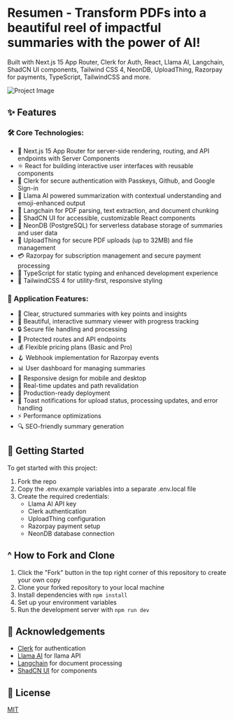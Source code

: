 # Resumen - Transform PDFs into a beautiful reel of impactful summaries with the power of AI!

Built with Next.js 15 App Router, Clerk for Auth, React, Llama AI, Langchain, ShadCN UI components, Tailwind CSS 4, NeonDB, UploadThing, Razorpay for payments, TypeScript, TailwindCSS and more.

![Project Image](/Screen)

## ✨ Features

### 🛠️ Core Technologies:

- 🚀 Next.js 15 App Router for server-side rendering, routing, and API endpoints with Server Components
- ⚛️ React for building interactive user interfaces with reusable components
- 🔑 Clerk for secure authentication with Passkeys, Github, and Google Sign-in
- 🤖 Llama AI powered summarization with contextual understanding and emoji-enhanced output
- 📄 Langchain for PDF parsing, text extraction, and document chunking
- 🎨 ShadCN UI for accessible, customizable React components
- 💾 NeonDB (PostgreSQL) for serverless database storage of summaries and user data
- 📁 UploadThing for secure PDF uploads (up to 32MB) and file management
- 💳 Razorpay for subscription management and secure payment processing
- 📝 TypeScript for static typing and enhanced development experience
- 🎯 TailwindCSS 4 for utility-first, responsive styling

### 🎯 Application Features:

- 📝 Clear, structured summaries with key points and insights
- 🎨 Beautiful, interactive summary viewer with progress tracking
- 🔒 Secure file handling and processing
- 🔐 Protected routes and API endpoints
- 💰 Flexible pricing plans (Basic and Pro)
- 🪝 Webhook implementation for Razorpay events
- 📊 User dashboard for managing summaries
- 📱 Responsive design for mobile and desktop
- 🔄 Real-time updates and path revalidation
- 🚀 Production-ready deployment
- 🔔 Toast notifications for upload status, processing updates, and error handling
- ⚡ Performance optimizations
- 🔍 SEO-friendly summary generation

## 🚀 Getting Started

To get started with this project:

1. Fork the repo
2. Copy the .env.example variables into a separate .env.local file
3. Create the required credentials:
   - Llama AI API key
   - Clerk authentication
   - UploadThing configuration
   - Razorpay payment setup
   - NeonDB database connection

## ^ How to Fork and Clone

1. Click the "Fork" button in the top right corner of this repository to create your own copy
2. Clone your forked repository to your local machine
3. Install dependencies with `npm install`
4. Set up your environment variables
5. Run the development server with `npm run dev`

## 👏 Acknowledgements

- [Clerk](https://go.clerk.com/5qDWrFA) for authentication
- [Llama AI](https://llama.ai) for llama API
- [Langchain](https://js.langchain.com) for document processing
- [ShadCN UI](https://ui.shadcn.com/) for components

## 📜 License

[MIT](https://choosealicense.com/licenses/mit/)